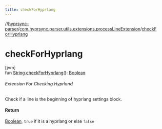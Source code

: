 ```yaml
---
title: checkForHyprlang
---
```

//[hyprsync-parser](../../index.html)/[com.hyprsync.parser.utils.extensions.processLineExtension](index.html)/[checkForHyprlang](check-for-hyprlang.html)



# checkForHyprlang



[jvm]\
fun [String](https://kotlinlang.org/api/core/kotlin-stdlib/kotlin/-string/index.html).[checkForHyprlang](check-for-hyprlang.html)(): [Boolean](https://kotlinlang.org/api/core/kotlin-stdlib/kotlin/-boolean/index.html)



###### Extension For Checking Hyprland



Check if a line is the beginning of hyprlang settings block.



#### Return



[Boolean](https://kotlinlang.org/api/core/kotlin-stdlib/kotlin/-boolean/index.html), `true` if it is a hyprlang or else `false`



